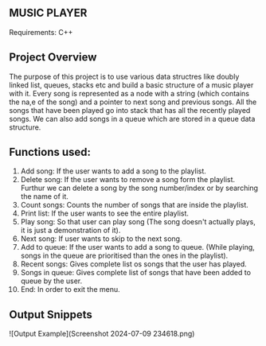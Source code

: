## MUSIC PLAYER

Requirements: C++ 

## Project Overview
The purpose of this project is to use various data structres like doubly linked list, queues, stacks etc and build a basic structure of a music player with it.
Every song is represented as a node with a string (which contains the na,e of the song) and a pointer to next song and previous songs. 
All the songs that have been played go into stack that has all the recently played songs.
We can also add songs in a queue which are stored in a queue data structure.

## Functions used:

1. Add song: If the user wants to add a song to the playlist.
2. Delete song: If the user wants to remove a song form the playlist. Furthur we can delete a song by the song number/index or by searching the name of it.
3. Count songs: Counts the number of songs that are inside the playlist.
4. Print list: If the user wants to see the entire playlist.
5. Play song: So that user can play song (The song doesn't actually plays, it is just a demonstration of it).
6. Next song: If user wants to skip to the next song.
7. Add to queue: If the user wants to add a song to queue. (While playing, songs in the queue are prioritised than the ones in the playlist).
8. Recent songs: Gives complete list os songs that the user has played.
9. Songs in queue: Gives complete list of songs that have been added to queue by the user.
10. End: In order to exit the menu.

## Output Snippets

![Output Example](Screenshot 2024-07-09 234618.png)
